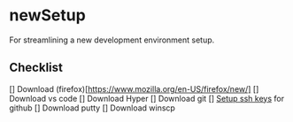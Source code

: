 # newSetup
For streamlining a new development environment setup.

## Checklist

[] Download (firefox)[https://www.mozilla.org/en-US/firefox/new/]
[] Download vs code
[] Download Hyper
[] Download git
[] [Setup ssh keys](https://docs.github.com/en/github/authenticating-to-github/generating-a-new-ssh-key-and-adding-it-to-the-ssh-agent) for github
[] Download putty
[] Download winscp
